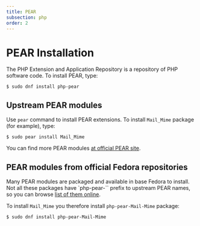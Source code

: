 ```yaml
---
title: PEAR
subsection: php
order: 2
---
```


# PEAR Installation

The PHP Extension and Application Repository is a repository of PHP software code.
To install PEAR, type:

```
$ sudo dnf install php-pear
```

## Upstream PEAR modules

Use `pear` command to install PEAR extensions. To install `Mail_Mime` package (for example), type:

```
$ sudo pear install Mail_Mime
```

You can find more PEAR modules [at official PEAR site](http://pear.php.net/packages.php).

## PEAR modules from official Fedora repositories

Many PEAR modules are packaged and available in base Fedora to install. Not all these packages have `php-pear-`` prefix to upstream PEAR names, so you can browse [list of them online](http://rpms.remirepo.net/rpmphp/rpm.php?type=pear).

To install `Mail_Mime` you therefore install `php-pear-Mail-Mime` package:

```
$ sudo dnf install php-pear-Mail-Mime
```
